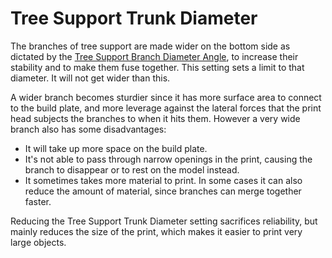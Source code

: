 Tree Support Trunk Diameter
====
The branches of tree support are made wider on the bottom side as dictated by the [Tree Support Branch Diameter Angle](support_tree_branch_diameter_angle.md), to increase their stability and to make them fuse together. This setting sets a limit to that diameter. It will not get wider than this.

A wider branch becomes sturdier since it has more surface area to connect to the build plate, and more leverage against the lateral forces that the print head subjects the branches to when it hits them. However a very wide branch also has some disadvantages:

* It will take up more space on the build plate.
* It's not able to pass through narrow openings in the print, causing the branch to disappear or to rest on the model instead.
* It sometimes takes more material to print. In some cases it can also reduce the amount of material, since branches can merge together faster.

Reducing the Tree Support Trunk Diameter setting sacrifices reliability, but mainly reduces the size of the print, which makes it easier to print very large objects.